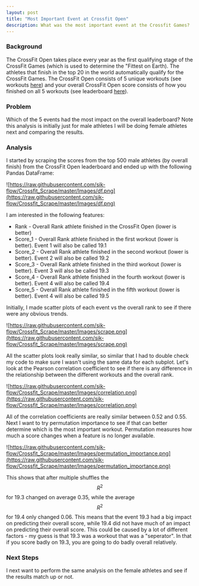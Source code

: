 ```yaml
---
layout: post
title: "Most Important Event at Crossfit Open"
description: What was the most important event at the Crossfit Games?
---
```



### Background

The CrossFit Open takes place every year as the first qualifying stage of the CrossFit Games (which is used to determine the "Fittest on Earth).  The athletes that finish in the top 20 in the world automatically qualify for the CrossFit Games.  The CrossFit Open consists of 5 unique workouts (see workouts [here](https://games.crossfit.com/workouts/open/2019)) and your overall CrossFit Open score consists of how you finished on all 5 workouts (see leaderboard [here](https://games.crossfit.com/leaderboard/open/2019?view=0&division=1&scaled=0&sort=0)).

### Problem
Which of the 5 events had the most impact on the overall leaderboard? Note this analysis is initially just for male athletes I will be doing female athletes next and comparing the results.   

### Analysis 

I started by scraping the scores from the top 500 male athletes (by overall finish) from the CrossFit Open leaderboard and ended up with the following Pandas DataFrame: 

![https://raw.githubusercontent.com/sik-flow/Crossfit_Scrape/master/Images/df.png](https://raw.githubusercontent.com/sik-flow/Crossfit_Scrape/master/Images/df.png)

I am interested in the following features: 
- Rank - Overall Rank athlete finished in the CrossFit Open (lower is better)
- Score_1 - Overall Rank athlete finished in the first workout (lower is better).  Event 1 will also be called 19.1
- Score_2 - Overall Rank athlete finished in the second workout (lower is better).  Event 2 will also be called 19.2
- Score_3 - Overall Rank athlete finished in the third workout (lower is better).  Event 3 will also be called 19.3
- Score_4 - Overall Rank athlete finished in the fourth workout (lower is better).  Event 4 will also be called 19.4
- Score_5 - Overall Rank athlete finished in the fifth workout (lower is better).  Event 4 will also be called 19.5

Initially, I made scatter plots of each event vs the overall rank to see if there were any obvious trends.  

![https://raw.githubusercontent.com/sik-flow/Crossfit_Scrape/master/Images/scrape.png](https://raw.githubusercontent.com/sik-flow/Crossfit_Scrape/master/Images/scrape.png)

All the scatter plots look really similar, so similar that I had to double check my code to make sure I wasn't using the same data for each subplot.  Let's look at the Pearson correlation coefficient to see if there is any difference in the relationship between the different workouts and the overall rank. 

![https://raw.githubusercontent.com/sik-flow/Crossfit_Scrape/master/Images/correlation.png](https://raw.githubusercontent.com/sik-flow/Crossfit_Scrape/master/Images/correlation.png)

All of the correlation coefficients are really similar between 0.52 and 0.55.  Next I want to try permutation importance to see if that can better determine which is the most important workout.  Permutation measures how much a score changes when a feature is no longer available.  

![https://raw.githubusercontent.com/sik-flow/Crossfit_Scrape/master/Images/permutation_importance.png](https://raw.githubusercontent.com/sik-flow/Crossfit_Scrape/master/Images/permutation_importance.png)

This shows that after multiple shuffles the $$R^2$$ for 19.3 changed on average 0.35, while the average $$R^2$$ for 19.4 only changed 0.06.  This means that the event 19.3 had a big impact on predicting their overall score, while 19.4 did not have much of an impact on predicting their overall score.  This could be caused by a lot of different factors - my guess is that 19.3 was a workout that was a "seperator".  In that if you score badly on 19.3, you are going to do badly overall relatively. 

### Next Steps

I next want to perform the same analysis on the female athletes and see if the results match up or not.  
